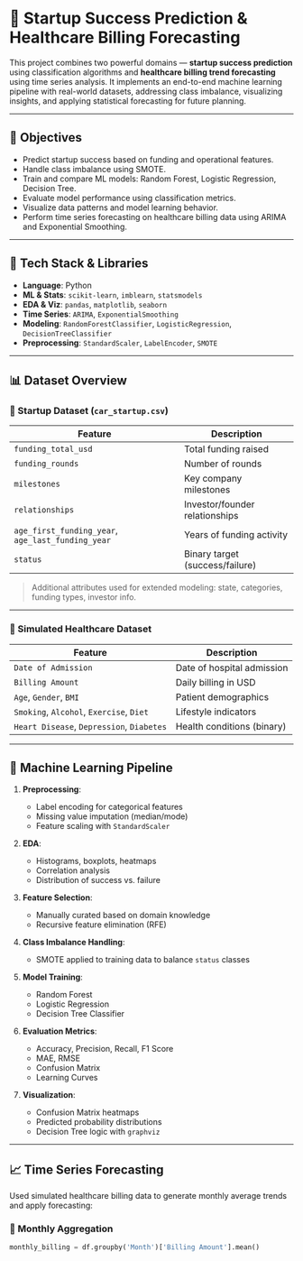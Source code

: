 # 🚀 Startup Success Prediction & Healthcare Billing Forecasting

This project combines two powerful domains — **startup success prediction** using classification algorithms and **healthcare billing trend forecasting** using time series analysis. It implements an end-to-end machine learning pipeline with real-world datasets, addressing class imbalance, visualizing insights, and applying statistical forecasting for future planning.

---

## 🧠 Objectives

- Predict startup success based on funding and operational features.
- Handle class imbalance using SMOTE.
- Train and compare ML models: Random Forest, Logistic Regression, Decision Tree.
- Evaluate model performance using classification metrics.
- Visualize data patterns and model learning behavior.
- Perform time series forecasting on healthcare billing data using ARIMA and Exponential Smoothing.

---

## 🧰 Tech Stack & Libraries

- **Language**: Python
- **ML & Stats**: `scikit-learn`, `imblearn`, `statsmodels`
- **EDA & Viz**: `pandas`, `matplotlib`, `seaborn`
- **Time Series**: `ARIMA`, `ExponentialSmoothing`
- **Modeling**: `RandomForestClassifier`, `LogisticRegression`, `DecisionTreeClassifier`
- **Preprocessing**: `StandardScaler`, `LabelEncoder`, `SMOTE`

---

## 📊 Dataset Overview

### 🔹 Startup Dataset (`car_startup.csv`)
| Feature | Description |
|---------|-------------|
| `funding_total_usd` | Total funding raised |
| `funding_rounds` | Number of rounds |
| `milestones` | Key company milestones |
| `relationships` | Investor/founder relationships |
| `age_first_funding_year`, `age_last_funding_year` | Years of funding activity |
| `status` | Binary target (success/failure) |

> Additional attributes used for extended modeling: state, categories, funding types, investor info.

---

### 🔹 Simulated Healthcare Dataset
| Feature | Description |
|---------|-------------|
| `Date of Admission` | Date of hospital admission |
| `Billing Amount` | Daily billing in USD |
| `Age`, `Gender`, `BMI` | Patient demographics |
| `Smoking`, `Alcohol`, `Exercise`, `Diet` | Lifestyle indicators |
| `Heart Disease`, `Depression`, `Diabetes` | Health conditions (binary) |

---

## 🧪 Machine Learning Pipeline

1. **Preprocessing**:
   - Label encoding for categorical features
   - Missing value imputation (median/mode)
   - Feature scaling with `StandardScaler`

2. **EDA**:
   - Histograms, boxplots, heatmaps
   - Correlation analysis
   - Distribution of success vs. failure

3. **Feature Selection**:
   - Manually curated based on domain knowledge
   - Recursive feature elimination (RFE)

4. **Class Imbalance Handling**:
   - SMOTE applied to training data to balance `status` classes

5. **Model Training**:
   - Random Forest
   - Logistic Regression
   - Decision Tree Classifier

6. **Evaluation Metrics**:
   - Accuracy, Precision, Recall, F1 Score
   - MAE, RMSE
   - Confusion Matrix
   - Learning Curves

7. **Visualization**:
   - Confusion Matrix heatmaps
   - Predicted probability distributions
   - Decision Tree logic with `graphviz`

---

## 📈 Time Series Forecasting

Used simulated healthcare billing data to generate monthly average trends and apply forecasting:

### 🔹 Monthly Aggregation
```python
monthly_billing = df.groupby('Month')['Billing Amount'].mean()
